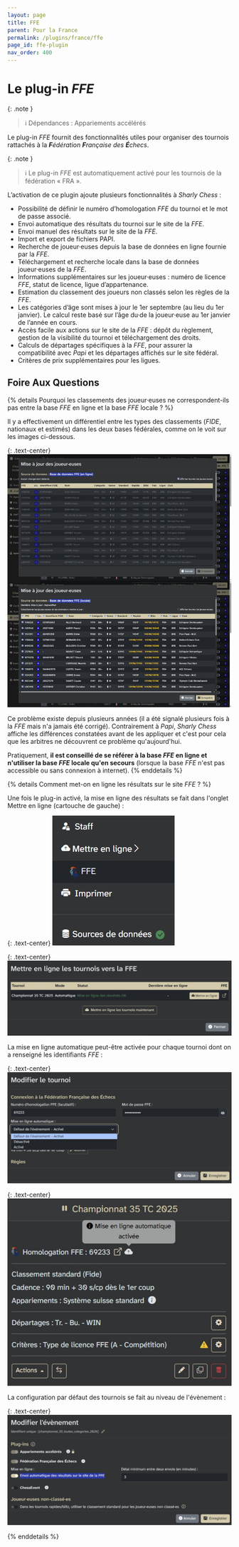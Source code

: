 ```yaml
---
layout: page
title: FFE
parent: Pour la France
permalink: /plugins/france/ffe
page_id: ffe-plugin
nav_order: 400
---
```


# Le plug-in _FFE_

{: .note }
> :information_source: Dépendances : Appariements accélérés

Le plug-in _FFE_ fournit des fonctionnalités utiles pour organiser des tournois rattachés à la _**F**édération **F**rançaise des **É**checs_.

{: .note }
> :information_source: Le plug-in _FFE_ est automatiquement activé pour les tournois de la fédération « FRA ».

L’activation de ce plugin ajoute plusieurs fonctionnalités à _Sharly Chess_ :

- Possibilité de définir le numéro d’homologation _FFE_ du tournoi et le mot de passe associé.
- Envoi automatique des résultats du tournoi sur le site de la _FFE_.
- Envoi manuel des résultats sur le site de la _FFE_.
- Import et export de fichiers PAPI.
- Recherche de joueur·euses depuis la base de données en ligne fournie par la _FFE_.
- Téléchargement et recherche locale dans la base de données joueur·euses de la _FFE_.
- Informations supplémentaires sur les joueur·euses : numéro de licence _FFE_, statut de licence, ligue d’appartenance.
- Estimation du classement des joueurs non classés selon les règles de la _FFE_.
- Les catégories d’âge sont mises à jour le 1er septembre (au lieu du 1er janvier). Le calcul reste basé sur l’âge du·de la joueur·euse au 1er janvier de l’année en cours.
- Accès facile aux actions sur le site de la _FFE_ : dépôt du règlement, gestion de la visibilité du tournoi et téléchargement des droits.
- Calculs de départages spécifiques à la _FFE_, pour assurer la compatibilité avec _Papi_ et les départages affichés sur le site fédéral.
- Critères de prix supplémentaires pour les ligues.

## Foire Aux Questions

{% details Pourquoi les classements des joueur·euses ne correspondent-ils pas entre la base _FFE_ en ligne et la base _FFE_ locale ? %}

  Il y a effectivement un différentiel entre les types des classements (_FIDE_, nationaux et estimés) dans les deux bases fédérales, comme on le voit sur les images ci-dessous.

  {: .text-center}
  ![Différences de classements entre la base _FFE_ en ligne et la base _FFE_ locale](/assets/faq/faq-ffe-rankings.fr.jpg)

  Ce problème existe depuis plusieurs années (il a été signalé plusieurs fois à la _FFE_ mais n'a jamais été corrigé). Contrairement à _Papi_, _Sharly Chess_ affiche les différences constatées avant de les appliquer et c'est pour cela que les arbitres ne découvrent ce problème qu'aujourd'hui.

  Pratiquement, **il est conseillé de se référer à la base _FFE_ en ligne et n'utiliser la base _FFE_ locale qu'en secours** (lorsque la base _FFE_ n'est pas accessible ou sans connexion à internet).
{% enddetails %}

{% details Comment met-on en ligne les résultats sur le site _FFE_ ? %}

  Une fois le plug-in activé, la mise en ligne des résultats se fait dans l'onglet Mettre en ligne (cartouche de gauche) :

  {: .text-center}
  ![Onglet Mettre en ligne](/assets/faq/faq-ffe-upload-1.fr.jpg)

  {: .text-center}
  ![Mise en ligne des tournois sur le site _FFE_](/assets/faq/faq-ffe-upload-2.fr.jpg)

  La mise en ligne automatique peut-être activée pour chaque tournoi dont on a renseigné les identifiants _FFE_ :

  {: .text-center}
  ![Activation de la mise en ligne automatique pour un tournoi](/assets/faq/faq-ffe-upload-3.fr.jpg)

  {: .text-center}
  ![Mise en ligne automatiques activée](/assets/faq/faq-ffe-upload-4.fr.jpg)

  La configuration par défaut des tournois se fait au niveau de l'évènement :

  {: .text-center}
  ![Configuration de la mise en ligne automatique par défaut](/assets/faq/faq-ffe-upload-5.fr.jpg)

{% enddetails %}

<script>
  if (location.hash) {
    document.querySelector(location.hash)?.setAttribute("open", "");
  }
</script>
